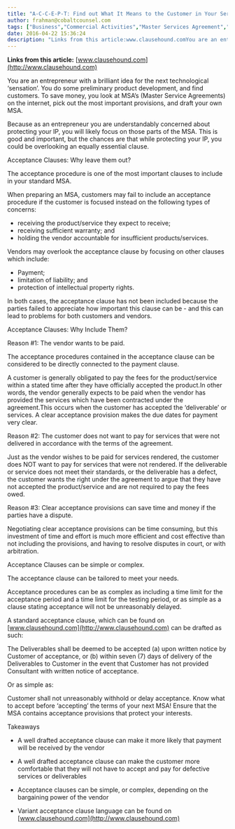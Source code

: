 ```yaml
---
title: "A-C-C-E-P-T: Find out What It Means to the Customer in Your Services Agreement"
author: frahman@cobaltcounsel.com
tags: ["Business","Commercial Activities","Master Services Agreement","frahman"]
date: 2016-04-22 15:36:24
description: "Links from this article:www.clausehound.comYou are an entrepreneur with a brilliant idea for the next technological ‘sensation’. You do some preliminar..."
---
```


**Links from this article:**
[www.clausehound.com](http://www.clausehound.com)

You are an entrepreneur with a brilliant idea for the next technological ‘sensation’. You do some preliminary product development, and find customers. To save money, you look at MSA’s (Master Service Agreements) on the internet, pick out the most important provisions, and draft your own MSA.

 

Because as an entrepreneur you are understandably concerned about protecting your IP, you will likely focus on those parts of the MSA. This is good and important, but the chances are that while protecting your IP, you could be overlooking an equally essential clause.

 

 

Acceptance Clauses: Why leave them out?

 

The acceptance procedure is one of the most important clauses to include in your standard MSA.

 

When preparing an MSA, customers may fail to include an acceptance procedure if the customer is focused instead on the following types of concerns:

 

- receiving the product/service they expect to receive; 
- receiving sufficient warranty; and 
- holding the vendor accountable for insufficient products/services. 

 

Vendors may overlook the acceptance clause by focusing on other clauses which include: 

 

- Payment;
- limitation of liability; and 
- protection of intellectual property rights. 

 

In both cases, the acceptance clause has not been included because the parties failed to appreciate how important this clause can be - and this can lead to problems for both customers and vendors.

 

Acceptance Clauses: Why Include Them?

 

Reason #1: The vendor wants to be paid.

 

The acceptance procedures contained in the acceptance clause can be considered to be directly connected to the payment clause. 

 

 

A customer is generally obligated to pay the fees for the product/service within a stated time after they have officially accepted the product.In other words, the vendor generally expects to be paid when the vendor has provided the services which have been contracted under the agreement.This occurs when the customer has accepted the ‘deliverable’ or services. A clear acceptance provision makes the due dates for payment very clear.

 

Reason #2: The customer does not want to pay for services that were not delivered in accordance with the terms of the agreement.

 

Just as the vendor wishes to be paid for services rendered, the customer does NOT want to pay for services that were not rendered. If the deliverable or service does not meet their standards, or the deliverable has a defect, the customer wants the right under the agreement to argue that they have not accepted the product/service and are not required to pay the fees owed. 

 

Reason #3: Clear acceptance provisions can save time and money if the parties have a dispute.

 

Negotiating clear acceptance provisions can be time consuming, but this investment of time and effort is much more efficient and cost effective than not including the provisions, and having to resolve disputes in court, or with arbitration.

 

Acceptance Clauses can be simple or complex.

 

The acceptance clause can be tailored to meet your needs. 

 

Acceptance procedures can be as complex as including a time limit for the acceptance period and a time limit for the testing period, or as simple as a clause stating acceptance will not be unreasonably delayed.

 

 

A standard acceptance clause, which can be found on [www.clausehound.com](http://www.clausehound.com) can be drafted as such:

 

The Deliverables shall be deemed to be accepted (a) upon written notice by Customer of acceptance, or (b) within seven (7) days of delivery of the Deliverables to Customer in the event that Customer has not provided Consultant with written notice of acceptance. 

 

Or as simple as:

 

Customer shall not unreasonably withhold or delay acceptance. Know what to accept before ‘accepting’ the terms of your next MSA! Ensure that the MSA contains acceptance provisions    that protect your interests.

 

Takeaways
- A well drafted acceptance clause can make it more likely that  payment will be received by the vendor

- A well drafted acceptance clause can make the customer more comfortable that they will not have to accept and pay for defective services or deliverables

- Acceptance clauses can be simple, or complex, depending on the bargaining power of the vendor

- Variant acceptance clause language can be found on [www.clausehound.com](http://www.clausehound.com)